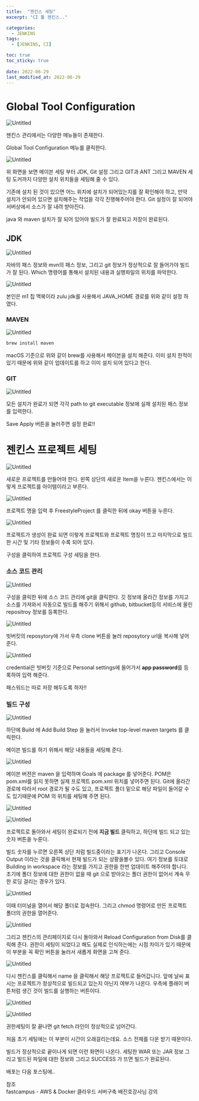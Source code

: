 ```yaml
---
title:  "젠킨스 세팅"
excerpt: "CI 툴 젠킨스.."

categories:
  - JENKINS
tags:
  - [JENKINS, CI]

toc: true
toc_sticky: true
 
date: 2022-06-29
last_modified_at: 2022-06-29
---
```

# Global Tool Configuration

![Untitled](https://zidols.notion.site/image/https%3A%2F%2Fs3-us-west-2.amazonaws.com%2Fsecure.notion-static.com%2Fb974e259-d33c-40d3-9537-f6a41f4ac3cb%2FUntitled.png?table=block&id=e6bfcf19-3b72-438b-8799-9f4105e959b5&spaceId=370dbc5e-872d-4d9e-9f3a-f7113cda9427&width=2000&userId=&cache=v2)

젠킨스 관리에서는 다양한 메뉴들이 존재한다. 

Global Tool Configuration 메뉴를 클릭한다.

![Untitled](https://zidols.notion.site/image/https%3A%2F%2Fs3-us-west-2.amazonaws.com%2Fsecure.notion-static.com%2Fb9ea3afe-4251-4b19-8134-d2525d56f242%2FUntitled.png?table=block&id=76c1428d-59a4-4359-87f2-28a4e2b0028c&spaceId=370dbc5e-872d-4d9e-9f3a-f7113cda9427&width=2000&userId=&cache=v2)

위 화면을 보면 메이븐 세팅 부터 JDK, Git 설정 그리고 GIT과 ANT 그리고 MAVEN 세팅 도커까지 다양한 설치 위치들을 세팅해 줄 수 있다. 

기존에 설치 된 것이 있으면 어느 위치에 설치가 되어있는지를 잘 확인해야 하고, 만약 설치가 안되어 있으면 설치해주는 작업을 각각 진행해주어야 한다. Git 설정이 잘 되어야 서버상에서 소스가 잘 내려 받아진다.

 java 와 maven 설치가 잘 되어 있어야 빌드가 잘 완료되고 저장이 완료된다.

## JDK

![Untitled](https://zidols.notion.site/image/https%3A%2F%2Fs3-us-west-2.amazonaws.com%2Fsecure.notion-static.com%2Fbf516c8b-948f-44d4-a10a-196d92aeddfe%2FUntitled.png?table=block&id=a3f937d1-4111-4097-ad75-6f1eee642d48&spaceId=370dbc5e-872d-4d9e-9f3a-f7113cda9427&width=2000&userId=&cache=v2)

자바의 패스 정보와 mvn의 패스 정보, 그리고 git 정보가 정상적으로 잘 들어가야 빌드가 잘 된다.
Which 명령어를 통해서 설치된 내용과 실행파일의 위치를 파악한다.

![Untitled](https://zidols.notion.site/image/https%3A%2F%2Fs3-us-west-2.amazonaws.com%2Fsecure.notion-static.com%2Fdaf41c77-9471-4de2-93a0-6557172becc6%2FUntitled.png?table=block&id=800a1103-58ed-43d9-b92d-04ca15871120&spaceId=370dbc5e-872d-4d9e-9f3a-f7113cda9427&width=2000&userId=&cache=v2)

본인은 m1 칩 맥북이라 zulu jdk를 사용해서 JAVA_HOME 경로를 위와 같이 설정 하였다.

### MAVEN

![Untitled](https://zidols.notion.site/image/https%3A%2F%2Fs3-us-west-2.amazonaws.com%2Fsecure.notion-static.com%2F6b8b60c6-033a-40c0-83ae-f0a3f4e1966a%2FUntitled.png?table=block&id=6f4ebc81-f66a-4b9f-ae80-f203bd2e8acd&spaceId=370dbc5e-872d-4d9e-9f3a-f7113cda9427&width=2000&userId=&cache=v2)

```bash
brew install maven
```

macOS 기준으로 위와 같이 brew를 사용해서 메이븐을 설치 해준다. 이미 설치 한적이 있기 때문에 위와 같이 업데이트를 하고 이미 설치 되어 있다고 한다.

### GIT

![Untitled](https://zidols.notion.site/image/https%3A%2F%2Fs3-us-west-2.amazonaws.com%2Fsecure.notion-static.com%2Fad2ec7f2-b49c-41bf-a433-3d9e52dc652f%2FUntitled.png?table=block&id=b2e106e4-bd82-4087-ac6a-80cb145e0e46&spaceId=370dbc5e-872d-4d9e-9f3a-f7113cda9427&width=2000&userId=&cache=v2)

모든 설치가 완료가 되면 각각 path to git executable 정보에 실제 설치된 패스 정보를 입력한다.

Save Apply 버튼을 눌러주면 설정 완료!!

# 젠킨스 프로젝트 세팅

![Untitled](https://zidols.notion.site/image/https%3A%2F%2Fs3-us-west-2.amazonaws.com%2Fsecure.notion-static.com%2F5d19696e-5b5c-4835-9049-b068ea87435f%2FUntitled.png?table=block&id=356bbe85-64d6-4210-98cc-c173c7b0521a&spaceId=370dbc5e-872d-4d9e-9f3a-f7113cda9427&width=2000&userId=&cache=v2)

 새로운 프로젝트를 만들어야 한다. 왼쪽 상단의 새로운 Item을 누른다. 젠킨스에서는 이렇게 프로젝트를 아이템이라고 부른다.

![Untitled](https://zidols.notion.site/image/https%3A%2F%2Fs3-us-west-2.amazonaws.com%2Fsecure.notion-static.com%2Ff0c469e1-34a2-486d-8a14-d37c27d518d0%2FUntitled.png?table=block&id=06e8f833-c734-48e9-878f-1af56036d2af&spaceId=370dbc5e-872d-4d9e-9f3a-f7113cda9427&width=2000&userId=&cache=v2)

프로젝트 명을 입력 후 FreestyleProject 를 클릭한 뒤에 okay 버튼을 누른다.

![Untitled](https://zidols.notion.site/image/https%3A%2F%2Fs3-us-west-2.amazonaws.com%2Fsecure.notion-static.com%2Fa2e36984-9048-4f38-ab99-c7cf661d924a%2FUntitled.png?table=block&id=c5b6d926-6be0-4579-aa21-952d591a7713&spaceId=370dbc5e-872d-4d9e-9f3a-f7113cda9427&width=2000&userId=&cache=v2)

프로젝트가 생성이 완료 되면 이렇게 프로젝트와 프로젝트 명칭이 뜨고 마지막으로 빌드한 시간 및 기타 정보들이 수록 되어 있다. 

구성을 클릭하여 프로젝트 구성 세팅을 한다.

### 소스 코드 관리

![Untitled](https://zidols.notion.site/image/https%3A%2F%2Fs3-us-west-2.amazonaws.com%2Fsecure.notion-static.com%2F982eee22-6b2c-480f-a3b5-52465c24d1bb%2FUntitled.png?table=block&id=105b4684-a9ee-4cd4-9486-4f6fdadbe1b1&spaceId=370dbc5e-872d-4d9e-9f3a-f7113cda9427&width=2000&userId=&cache=v2)

구성을 클릭한 뒤에 소스 코드 관리에 git을 클릭한다.  깃 정보에 올라간 정보를 가지고 소스를 가져와서 자동으로 빌드를 해주기 위해서 github, bitbucket등의 서비스에 올린 repositroy 정보를 등록한다.

![Untitled](https://zidols.notion.site/image/https%3A%2F%2Fs3-us-west-2.amazonaws.com%2Fsecure.notion-static.com%2F3d5a898d-3220-4094-a765-abafd419ed22%2FUntitled.png?table=block&id=c2db079d-75be-413a-8c35-6fa3e154e601&spaceId=370dbc5e-872d-4d9e-9f3a-f7113cda9427&width=2000&userId=&cache=v2)

빗버킷의 reposytory에 가서 우측 clone 버튼을 눌러 reposytory url을 복사해 넣어준다.

![Untitled](https://zidols.notion.site/image/https%3A%2F%2Fs3-us-west-2.amazonaws.com%2Fsecure.notion-static.com%2F0a65f97d-fffa-4684-95e1-3062f94d2d52%2FUntitled.png?table=block&id=d8d4d5fd-f6e5-4d9e-86ac-856033aaf2f5&spaceId=370dbc5e-872d-4d9e-9f3a-f7113cda9427&width=2000&userId=&cache=v2)

credential은 빗버킷 기준으로 Personal settings에 들어가서 **app password**를 등록하여 입력 해준다.

패스워드는 따로 저장 해두도록 하자!!

### 빌드 구성

![Untitled](https://zidols.notion.site/image/https%3A%2F%2Fs3-us-west-2.amazonaws.com%2Fsecure.notion-static.com%2Fc476a04b-fde3-4c7e-9628-10b737ffb9dc%2FUntitled.png?table=block&id=c32cfe74-6d0b-4501-8fa1-f8a00c684098&spaceId=370dbc5e-872d-4d9e-9f3a-f7113cda9427&width=2000&userId=&cache=v2)

하단에 Build 에 Add Build Step 을 눌러서 Invoke top-level maven targets 를 클릭한다.

 메이븐 빌드를 하기 위해서 해당 내용들을 세팅해 준다.

![Untitled](https://zidols.notion.site/image/https%3A%2F%2Fs3-us-west-2.amazonaws.com%2Fsecure.notion-static.com%2F213d5b37-181c-4c54-a74e-365250911e10%2FUntitled.png?table=block&id=a3285de9-1b62-4b56-b8cf-c90a347f8aee&spaceId=370dbc5e-872d-4d9e-9f3a-f7113cda9427&width=2000&userId=&cache=v2)

메이븐 버젼은 maven 을 입력하며  Goals 에 package 를 넣어준다. POM은 pom.xml를 읽지 못하면 실제 프로젝트 pom.xml 위치를 넣어주면 된다. Git에 올라간 경로에 따라서 root 경로가 될 수도 있고, 프로젝트 폴더 밑으로 해당 파일이 들어갈 수도 있기때문에 POM 의 위치를 세팅해 주면 된다.

![Untitled](https://zidols.notion.site/image/https%3A%2F%2Fs3-us-west-2.amazonaws.com%2Fsecure.notion-static.com%2F336b4b0d-d330-4ecd-ba19-206011e5ce37%2FUntitled.png?table=block&id=58104df8-fca1-4251-bc15-0dd49a199b70&spaceId=370dbc5e-872d-4d9e-9f3a-f7113cda9427&width=2000&userId=&cache=v2)

![Untitled](https://zidols.notion.site/image/https%3A%2F%2Fs3-us-west-2.amazonaws.com%2Fsecure.notion-static.com%2Fb00ca1c0-63af-43e6-9ceb-72a699d07eb6%2FUntitled.png?table=block&id=25849fca-fbfe-46d9-bdbb-c39229339895&spaceId=370dbc5e-872d-4d9e-9f3a-f7113cda9427&width=2000&userId=&cache=v2)

프로젝트로 돌아와서 세팅이 완료되기 전에 **지금 빌드** 클릭하고, 하단에 빌드 되고 있는 숫자 버튼을 누룬다.

빌드 숫자를 누르면 오른쪽 상단 처럼 빌드중이라는 표기가 나온다. 그리고 Console Output 이라는 것을 클릭해서 현재 빌드가 되는 상황을볼수 있다.  여기 정보를 토대로 Building in workspace 라는 정보를 가지고 권한을 한번 업데이트 해주어야 합니다. 초기에 폴더 정보에 대한 권한이 없을 때 git 으로 받아오는 폴더 권한이 없어서 계속 무한 로딩 걸리는 경우가 있다.

![Untitled](https://zidols.notion.site/image/https%3A%2F%2Fs3-us-west-2.amazonaws.com%2Fsecure.notion-static.com%2Ff8781ef0-2284-4061-920f-259e82cb727b%2FUntitled.png?table=block&id=22398bba-e7e4-47dc-99c5-a347db88ef97&spaceId=370dbc5e-872d-4d9e-9f3a-f7113cda9427&width=2000&userId=&cache=v2)

이때 터미널을 열어서 해당 폴더로 접속한다. 그리고 chmod 명령어로 만든 프로젝트 폴더의 권한을 열어준다.

![Untitled](https://zidols.notion.site/image/https%3A%2F%2Fs3-us-west-2.amazonaws.com%2Fsecure.notion-static.com%2F1e1613cb-4c9f-4d56-a28d-1e37b515431b%2FUntitled.png?table=block&id=b681cc6a-1aee-4935-a609-c8d2fea34c29&spaceId=370dbc5e-872d-4d9e-9f3a-f7113cda9427&width=2000&userId=&cache=v2)

그리고 젠킨스의 관리페이지로 다시 돌아와서 Reload Configuration from Disk를 클릭해 준다. 권한이 세팅이 되었다고 해도 실제로 인식하는에는 시점 차이가 있기 때문에 이 부분을 꼭 확인 버튼을 눌러서 새롭게 화면을 고쳐 준다.

![Untitled](https://zidols.notion.site/image/https%3A%2F%2Fs3-us-west-2.amazonaws.com%2Fsecure.notion-static.com%2F8e409d6f-f986-42d6-934d-f794482b5473%2FUntitled.png?table=block&id=af2dab40-a117-4536-b6fb-9ddf61d9557a&spaceId=370dbc5e-872d-4d9e-9f3a-f7113cda9427&width=2000&userId=&cache=v2)

 다시 젠킨스를 클릭해서 name 을 클릭해서 해당 프로젝트로 들어갑니다. 앞에 날씨 표시는 프로젝트가 정상적으로 빌드되고 있는지 아닌지 여부가 나온다. 우측에 플래이 버튼처럼 생긴 것이 빌드를 실행하는 버튼이다.

![Untitled](https://zidols.notion.site/image/https%3A%2F%2Fs3-us-west-2.amazonaws.com%2Fsecure.notion-static.com%2Fc1558545-7f59-4a74-b4f8-7279c2b0ecc3%2FUntitled.png?table=block&id=ea995a8e-ed90-42ce-a089-5e47cfbf3cce&spaceId=370dbc5e-872d-4d9e-9f3a-f7113cda9427&width=2000&userId=&cache=v2)

![Untitled](https://zidols.notion.site/image/https%3A%2F%2Fs3-us-west-2.amazonaws.com%2Fsecure.notion-static.com%2F639517a2-9074-4a84-8399-0edc3a2a97d6%2FUntitled.png?table=block&id=68d853b8-7ce3-409c-b3ff-cab5c735f170&spaceId=370dbc5e-872d-4d9e-9f3a-f7113cda9427&width=2000&userId=&cache=v2)

권한세팅이 잘 끝나면 git fetch 라인이 정상적으로 넘어간다.

 처음 초기 세팅에는 이 부분이 시간이 오래걸리는데요. 소스 전체를 다운 받기 때문이다.

빌드가 정상적으로 끝이나게 되면 이런 화면이 나온다. 세팅한 WAR 또는 JAR 정보 그리고 빌드된 파일에 대한 정보와 그리고 SUCCESS 가 뜨면 빌드가 완료된다.

배포는 다음 포스팅에..

참조  
fastcampus - AWS & Docker 클라우드 서버구축 배진호강사님 강의
